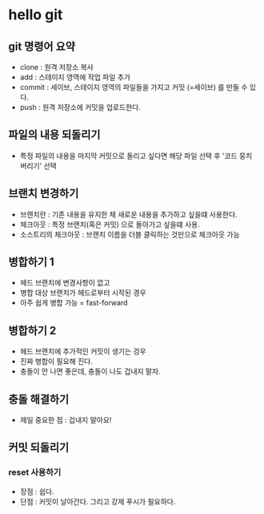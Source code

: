 # hello git 

## git 명령어 요약 

- clone : 원격 저장소 복사 
- add : 스테이지 영역에 작업 파일 추가 
- commit : 세이브, 스테이지 영역의 파일들을 가지고 커밋 (=세이브)  를 만들 수 있다. 
- push : 원격 저장소에 커밋을 업로드한다. 


## 파일의 내용 되돌리기 
- 특정 파일의 내용을 마지막 커밋으로 돌리고 싶다면 해당 파일 선택 후 '코드 뭉치 버리기' 선택 

## 브랜치 변경하기 

- 브랜치란 : 기존 내용을 유지한 채 새로운 내용을 추가하고 싶을떄 사용한다. 
- 체크아웃 : 특정 브랜치(혹은 커밋) 으로 돌아가고 싶을떄 사용.
- 소스트리의 체크아웃 : 브랜치 이름을 더블 클릭하는 것만으로 체크아웃 가능 

## 병합하기 1
- 헤드 브랜치에 변경사항이 없고 
- 병합 대상 브랜치가 헤드로부터 시작된 경우 
- 아주 쉽게 병합 가능 = fast-forward 

## 병합하기 2
- 헤드 브랜치에 추가적인 커밋이 생기는 겅우
- 진짜 병합이 필요해 진다.
- 충돌이 안 나면 좋은데, 충돌이 나도 겁내지 말자.

## 충돌 해결하기 
- 제일 중요한 점 : 겁내지 말아요!


## 커밋 되돌리기 

### reset 사용하기

- 장점 : 쉽다.
- 단점 : 커밋이 날아간다. 그리고 강제 푸시가 필요하다. 